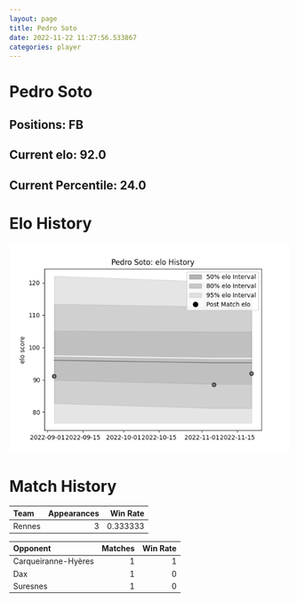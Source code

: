 ```yaml
---  
layout: page  
title: Pedro Soto  
date: 2022-11-22 11:27:56.533867  
categories: player  
---
```

# Pedro Soto

## Positions: FB

## Current elo: 92.0

## Current Percentile: 24.0

# Elo History


![elo history](history_PedroSoto.png)
# Match History


| Team   |   Appearances |   Win Rate |
|:-------|--------------:|-----------:|
| Rennes |             3 |   0.333333 |

| Opponent            |   Matches |   Win Rate |
|:--------------------|----------:|-----------:|
| Carqueiranne-Hyères |         1 |          1 |
| Dax                 |         1 |          0 |
| Suresnes            |         1 |          0 |